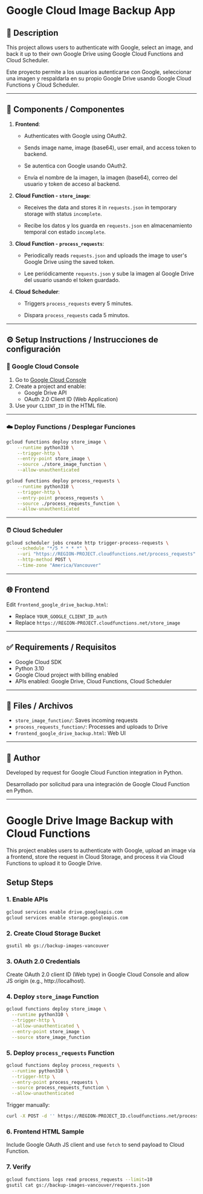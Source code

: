 
# Google Cloud Image Backup App

## 🧩 Description

This project allows users to authenticate with Google, select an image, and back it up to their own Google Drive using Google Cloud Functions and Cloud Scheduler.

Este proyecto permite a los usuarios autenticarse con Google, seleccionar una imagen y respaldarla en su propio Google Drive usando Google Cloud Functions y Cloud Scheduler.

---

## 🚀 Components / Componentes

1. **Frontend**:
   - Authenticates with Google using OAuth2.
   - Sends image name, image (base64), user email, and access token to backend.

   - Se autentica con Google usando OAuth2.
   - Envía el nombre de la imagen, la imagen (base64), correo del usuario y token de acceso al backend.

2. **Cloud Function - `store_image`**:
   - Receives the data and stores it in `requests.json` in temporary storage with status `incomplete`.

   - Recibe los datos y los guarda en `requests.json` en almacenamiento temporal con estado `incomplete`.

3. **Cloud Function - `process_requests`**:
   - Periodically reads `requests.json` and uploads the image to user's Google Drive using the saved token.

   - Lee periódicamente `requests.json` y sube la imagen al Google Drive del usuario usando el token guardado.

4. **Cloud Scheduler**:
   - Triggers `process_requests` every 5 minutes.

   - Dispara `process_requests` cada 5 minutos.

---

## ⚙️ Setup Instructions / Instrucciones de configuración

### 🔐 Google Cloud Console

1. Go to [Google Cloud Console](https://console.cloud.google.com/)
2. Create a project and enable:
   - Google Drive API
   - OAuth 2.0 Client ID (Web Application)
3. Use your `CLIENT_ID` in the HTML file.

---

### ☁️ Deploy Functions / Desplegar Funciones

```bash
gcloud functions deploy store_image \
    --runtime python310 \
    --trigger-http \
    --entry-point store_image \
    --source ./store_image_function \
    --allow-unauthenticated

gcloud functions deploy process_requests \
    --runtime python310 \
    --trigger-http \
    --entry-point process_requests \
    --source ./process_requests_function \
    --allow-unauthenticated
```

---

### ⏰ Cloud Scheduler

```bash
gcloud scheduler jobs create http trigger-process-requests \
    --schedule "*/5 * * * *" \
    --uri "https://REGION-PROJECT.cloudfunctions.net/process_requests" \
    --http-method POST \
    --time-zone "America/Vancouver"
```

---

## 🌐 Frontend

Edit `frontend_google_drive_backup.html`:
- Replace `YOUR_GOOGLE_CLIENT_ID_auth`
- Replace `https://REGION-PROJECT.cloudfunctions.net/store_image`

---

## ✅ Requirements / Requisitos

- Google Cloud SDK
- Python 3.10
- Google Cloud project with billing enabled
- APIs enabled: Google Drive, Cloud Functions, Cloud Scheduler

---

## 📁 Files / Archivos

- `store_image_function/`: Saves incoming requests
- `process_requests_function/`: Processes and uploads to Drive
- `frontend_google_drive_backup.html`: Web UI

---

## 👤 Author

Developed by request for Google Cloud Function integration in Python.

Desarrollado por solicitud para una integración de Google Cloud Function en Python.


--------------------------------------------------------------------------------------------------------
# Google Drive Image Backup with Cloud Functions

This project enables users to authenticate with Google, upload an image via a frontend,
store the request in Cloud Storage, and process it via Cloud Functions to upload it to Google Drive.

## Setup Steps

### 1. Enable APIs
```bash
gcloud services enable drive.googleapis.com
gcloud services enable storage.googleapis.com
```

### 2. Create Cloud Storage Bucket
```bash
gsutil mb gs://backup-images-vancouver
```

### 3. OAuth 2.0 Credentials
Create OAuth 2.0 client ID (Web type) in Google Cloud Console and allow JS origin (e.g., http://localhost).

### 4. Deploy `store_image` Function
```bash
gcloud functions deploy store_image \
  --runtime python310 \
  --trigger-http \
  --allow-unauthenticated \
  --entry-point store_image \
  --source store_image_function
```

### 5. Deploy `process_requests` Function
```bash
gcloud functions deploy process_requests \
  --runtime python310 \
  --trigger-http \
  --entry-point process_requests \
  --source process_requests_function \
  --allow-unauthenticated
```
Trigger manually:
```bash
curl -X POST -d '' https://REGION-PROJECT_ID.cloudfunctions.net/process_requests
```

### 6. Frontend HTML Sample
Include Google OAuth JS client and use `fetch` to send payload to Cloud Function.

### 7. Verify
```bash
gcloud functions logs read process_requests --limit=10
gsutil cat gs://backup-images-vancouver/requests.json
```
